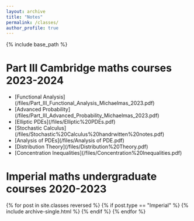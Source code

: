 ```yaml
---
layout: archive
title: "Notes"
permalink: /classes/
author_profile: true
---
```


{% include base_path %}


<h1>Part III Cambridge maths courses 2023-2024</h1>
<ul>
<li>[Functional Analysis](/files/Part_III_Functional_Analysis_Michaelmas_2023.pdf)</li>
<li>[Advanced Probability](/files/Part_III_Advanced_Probability_Michaelmas_2023.pdf)</li>
<li>[Elliptic PDEs](/files/Elliptic%20PDEs.pdf)</li>
<li>[Stochastic Calculus](/files/Stochastic%20Calculus%20handrwitten%20notes.pdf)</li>
<li>[Analysis of PDEs](/files/Analysis of PDE.pdf)</li>
<li>[Distribution Theory](/files/Distribution%20Theory.pdf) </li>
<li>[Concentration Inequalities](/files/Concentration%20Inequalities.pdf)</li>
</ul>

<h1>Imperial maths undergraduate courses 2020-2023</h1>
{% for post in site.classes reversed %}
  {% if post.type == "Imperial" %}
    {% include archive-single.html %}
  {% endif %}
{% endfor %}

